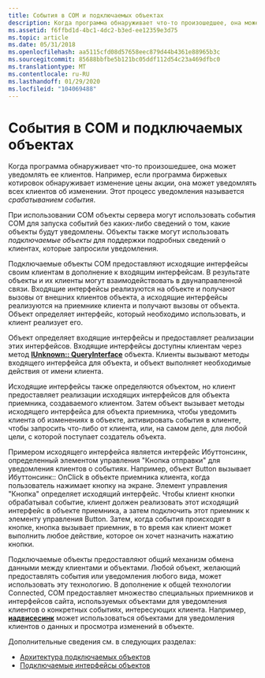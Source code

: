 ```yaml
---
title: События в COM и подключаемых объектах
description: Когда программа обнаруживает что-то произошедшее, она может уведомлять ее клиентов.
ms.assetid: f6ffbd1d-4bc1-4dc2-b3ed-ee12359e3d75
ms.topic: article
ms.date: 05/31/2018
ms.openlocfilehash: aa5115cfd08d57658eec879d44b4361e88965b3c
ms.sourcegitcommit: 85688bbfbe5b121bc05ddf112d54c23a469dfbc0
ms.translationtype: MT
ms.contentlocale: ru-RU
ms.lasthandoff: 01/29/2020
ms.locfileid: "104069488"
---
```

# <a name="events-in-com-and-connectable-objects"></a>События в COM и подключаемых объектах

Когда программа обнаруживает что-то произошедшее, она может уведомлять ее клиентов. Например, если программа биржевых котировок обнаруживает изменение цены акции, она может уведомлять всех клиентов об изменении. Этот процесс уведомления называется *срабатыванием события*.

При использовании COM объекты сервера могут использовать события COM для запуска событий без каких-либо сведений о том, какие объекты будут уведомлены. Объекты также могут использовать *подключаемые объекты* для поддержки подробных сведений о клиентах, которые запросили уведомления.

Подключаемые объекты COM предоставляют исходящие интерфейсы своим клиентам в дополнение к входящим интерфейсам. В результате объекты и их клиенты могут взаимодействовать в двунаправленной связи. Входящие интерфейсы реализуются на объекте и получают вызовы от внешних клиентов объекта, а исходящие интерфейсы реализуются на приемнике клиента и получают вызовы от объекта. Объект определяет интерфейс, который необходимо использовать, и клиент реализует его.

Объект определяет входящие интерфейсы и предоставляет реализации этих интерфейсов. Входящие интерфейсы доступны клиентам через метод [**IUnknown:: QueryInterface**](/windows/desktop/api/Unknwn/nf-unknwn-iunknown-queryinterface(q)) объекта. Клиенты вызывают методы входящего интерфейса для объекта, и объект выполняет необходимые действия от имени клиента.

Исходящие интерфейсы также определяются объектом, но клиент предоставляет реализации исходящих интерфейсов для объекта приемника, создаваемого клиентом. Затем объект вызывает методы исходящего интерфейса для объекта приемника, чтобы уведомить клиента об изменениях в объекте, активировать события в клиенте, чтобы запросить что-либо от клиента, или, на самом деле, для любой цели, с которой поступает создатель объекта.

Примером исходящего интерфейса является интерфейс Ибуттонсинк, определенный элементом управления "Кнопка отправки" для уведомления клиентов о событиях. Например, объект Button вызывает Ибуттонсинк:: OnClick в объекте приемника клиента, когда пользователь нажимает кнопку на экране. Элемент управления "Кнопка" определяет исходящий интерфейс. Чтобы клиент кнопки обрабатывал событие, клиент должен реализовать этот исходящий интерфейс в объекте приемника, а затем подключить этот приемник к элементу управления Button. Затем, когда события происходят в кнопке, кнопка вызывает приемник, в то время как клиент может выполнить любое действие, которое он хочет назначить нажатию кнопки.

Подключаемые объекты предоставляют общий механизм обмена данными между клиентами и объектами. Любой объект, желающий предоставлять события или уведомления любого вида, может использовать эту технологию. В дополнение к общей технологии Connected, COM предоставляет множество специальных приемников и интерфейсов сайта, используемых объектами для уведомления клиентов о конкретных событиях, интересующих клиента. Например, [**иадвисесинк**](/windows/desktop/api/ObjIdl/nn-objidl-iadvisesink) может использоваться объектами для уведомления клиентов о данных и просмотра изменений в объекте.

Дополнительные сведения см. в следующих разделах:

-   [Архитектура подключаемых объектов](architecture-of-connectable-objects.md)
-   [Подключаемые интерфейсы объектов](connectable-object-interfaces.md)

 

 




